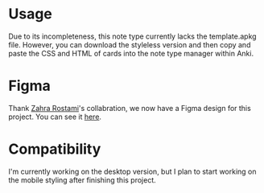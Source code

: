 # Usage
Due to its incompleteness, this note type currently lacks the template.apkg file. However, you can download the styleless version and then copy and paste the CSS and HTML of cards into the note type manager within Anki.

# Figma
Thank [Zahra Rostami](https://github.com/zahraRostami1999)'s collabration, we now have a Figma design for this project. You can see it [here](https://www.figma.com/design/zpehWOS4BjJM6ByK3JW3Er/Anki?node-id=0-1&t=UTmwWL7EzuFoYv6i-1).

# Compatibility
I'm currently working on the desktop version, but I plan to start working on the mobile styling after finishing this project.